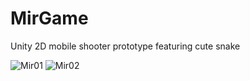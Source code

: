 # MirGame
Unity 2D mobile shooter prototype featuring cute snake

![Mir01](https://user-images.githubusercontent.com/16031834/57918004-e3175a80-78d0-11e9-8a70-95bc7a16374c.gif)
![Mir02](https://user-images.githubusercontent.com/16031834/57918012-e579b480-78d0-11e9-9000-6fe7d9630f57.gif)
